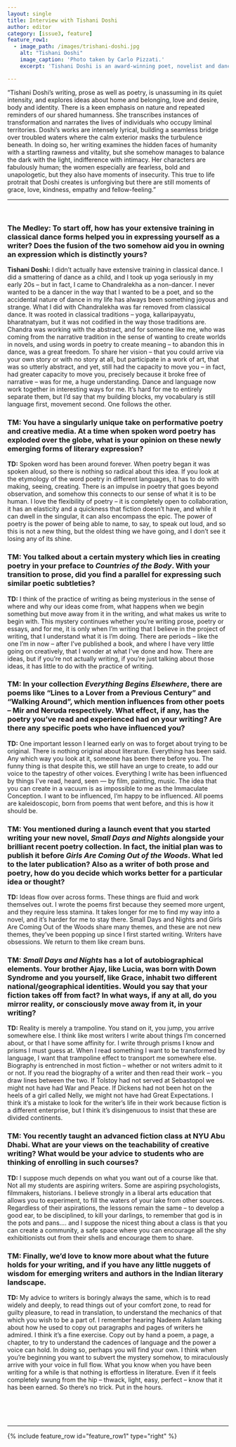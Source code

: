 ```yaml
---
layout: single
title: Interview with Tishani Doshi
author: editor
category: [issue3, feature]
feature_row1:
  - image_path: /images/trishani-doshi.jpg
    alt: "Tishani Doshi"
    image_caption: 'Photo taken by Carlo Pizzati.'
    excerpt: 'Tishani Doshi is an award-winning poet, novelist and dancer. Her most recent books are _Girls Are Coming Out of the Woods_, shortlisted for the Ted Hughes Poetry Award, and a novel, _Small Days and Nights_ (Bloomsbury).'

---
```

<style>
.archive__item-caption{
        font-size: .425em;
    }
</style> 

“Tishani Doshi’s writing, prose as well as poetry, is unassuming in its quiet intensity, and explores ideas about home and belonging, love and desire, body and identity. There is a keen emphasis on nature and repeated reminders of our shared humanness. She transcribes instances of transformation and narrates the lives of individuals who occupy liminal territories. Doshi’s works are intensely lyrical, building a seamless bridge over troubled waters where the calm exterior masks the turbulence beneath. In doing so, her writing examines the hidden faces of humanity with a startling rawness and vitality, but she somehow manages to balance the dark with the light, indifference with intimacy. Her characters are fabulously human; the women especially are fearless, bold and unapologetic, but they also have moments of insecurity. This true to life protrait that Doshi creates is unforgiving but there are still moments of grace, love, kindness, empathy and fellow-feeling.”

<hr>
<br>

### The Medley: To start off, how has your extensive training in classical dance forms helped you in expressing yourself as a writer? Does the fusion of the two somehow aid you in owning an expression which is distinctly yours?

**Tishani Doshi:** I didn’t actually have extensive training in classical dance. I did a smattering of dance as a child, and I took up yoga seriously in my early 20s – but in fact, I came to Chandralekha as a non-dancer. I never wanted to be a dancer in the way that I wanted to be a poet, and so the accidental nature of dance in my life has always been something joyous and strange. What I did with Chandralekha was far removed from classical dance. It was rooted in classical traditions – yoga, kallaripayyatu, bharatnatyam, but it was not codified in the way those traditions are. Chandra was working with the abstract, and for someone like me, who was coming from the narrative tradition in the sense of wanting to create worlds in novels, and using words in poetry to create meaning – to abandon this in dance, was a great freedom. To share her vision – that you could arrive via your own story or with no story at all, but participate in a work of art, that was so utterly abstract, and yet, still had the capacity to move you – in fact, had greater capacity to move you, precisely because it broke free of narrative – was for me, a huge understanding. Dance and language now work together in interesting ways for me. It’s hard for me to entirely separate them, but I’d say that my building blocks, my vocabulary is still language first, movement second. One follows the other. 

### TM: You have a singularly unique take on performative poetry and creative media. At a time when spoken word poetry has exploded over the globe, what is your opinion on these newly emerging forms of literary expression?

**TD:** Spoken word has been around forever. When poetry began it was spoken aloud, so there is nothing so radical about this idea. If you look at the etymology of the word poetry in different languages, it has to do with making, seeing, creating. There is an impulse in poetry that goes beyond observation, and somehow this connects to our sense of what it is to be human. I love the flexibility of poetry – it is completely open to collaboration, it has an elasticity and a quickness that fiction doesn’t have, and while it can dwell in the singular, it can also encompass the epic. The power of poetry is the power of being able to name, to say, to speak out loud, and so this is not a new thing, but the oldest thing we have going, and I don’t see it losing any of its shine.  

### TM: You talked about a certain mystery which lies in creating poetry in your preface to _Countries of the Body_. With your transition to prose, did you find a parallel for expressing such similar poetic subtleties?

**TD:** I think of the practice of writing as being mysterious in the sense of where and why our ideas come from, what happens when we begin something but move away from it in the writing, and what makes us write to begin with. This mystery continues whether you’re writing prose, poetry or essays, and for me, it is only when I’m writing that I believe in the project of writing, that I understand what it is I’m doing. There are periods – like the one I’m in now – after I’ve published a book, and where I have very little going on creatively, that I wonder at what I’ve done and how. There are ideas, but if you’re not actually writing, if you’re just talking about those ideas, it has little to do with the practice of writing. 

### TM: In your collection _Everything Begins Elsewhere_, there are poems like “Lines to a Lover from a Previous Century” and “Walking Around”, which mention influences from other poets – Mir and Neruda respectively. What effect, if any, has the poetry you’ve read and experienced had on your writing? Are there any specific poets who have influenced you?

**TD:** One important lesson I learned early on was to forget about trying to be original. There is nothing original about literature. Everything has been said. Any which way you look at it, someone has been there before you. The funny thing is that despite this, we still have an urge to create, to add our voice to the tapestry of other voices. Everything I write has been influenced by things I’ve read, heard, seen — by film, painting, music. The idea that you can create in a vacuum is as impossible to me as the Immaculate Conception. I want to be influenced, I’m happy to be influenced. All poems are kaleidoscopic, born from poems that went before, and this is how it should be. 

### TM: You mentioned during a launch event that you started writing your new novel, _Small Days and Nights_ alongside your brilliant recent poetry collection. In fact, the initial plan was to publish it before _Girls Are Coming Out of the Woods_. What led to the later publication? Also as a writer of both prose and poetry, how do you decide which works better for a particular idea or thought?

**TD:** Ideas flow over across forms. These things are fluid and work themselves out. I wrote the poems first because they seemed more urgent, and they require less stamina. It takes longer for me to find my way into a novel, and it’s harder for me to stay there. Small Days and Nights and Girls Are Coming Out of the Woods share many themes, and these are not new themes, they’ve been popping up since I first started writing. Writers have obsessions. We return to them like cream buns. 

### TM: _Small Days and Nights_ has a lot of autobiographical elements. Your brother Ajay, like Lucia, was born with Down Syndrome and you yourself, like Grace, inhabit two different national/geographical identities. Would you say that your fiction takes off from fact? In what ways, if any at all, do you mirror reality, or consciously move away from it, in your writing?

**TD:** Reality is merely a trampoline. You stand on it, you jump, you arrive somewhere else. I think like most writers I write about things I’m concerned about, or that I have some affinity for. I write through prisms I know and prisms I must guess at. When I read something I want to be transformed by language, I want that trampoline effect to transport me somewhere else. Biography is entrenched in most fiction – whether or not writers admit to it or not. If you read the biography of a writer and then read their work – you draw lines between the two. If Tolstoy had not served at Sebastopol we might not have had War and Peace. If Dickens had not been hot on the heels of a girl called Nelly, we might not have had Great Expectations.  I think it’s a mistake to look for the writer’s life in their work because fiction is a different enterprise, but I think it’s disingenuous to insist that these are divided continents. 

### TM: You recently taught an advanced fiction class at NYU Abu Dhabi. What are your views on the teachability of creative writing? What would be your advice to students who are thinking of enrolling in such courses?

**TD:** I suppose much depends on what you want out of a course like that. Not all my students are aspiring writers. Some are aspiring psychologists, filmmakers, historians. I believe strongly in a liberal arts education that allows you to experiment, to fill the waters of your lake from other sources. Regardless of their aspirations, the lessons remain the same – to develop a good ear, to be disciplined, to kill your darlings, to remember that god is in the pots and pans…. and I suppose the nicest thing about a class is that you can create a community, a safe space where you can encourage all the shy exhibitionists out from their shells and encourage them to share. 

### TM: Finally, we’d love to know more about what the future holds for your writing, and if you have any little nuggets of wisdom for emerging writers and authors in the Indian literary landscape.

**TD:** My advice to writers is boringly always the same, which is to read widely and deeply, to read things out of your comfort zone, to read for guilty pleasure, to read in translation, to understand the mechanics of that which you wish to be a part of. I remember hearing Nadeem Aslam talking about how he used to copy out paragraphs and pages of writers he admired. I think it’s a fine exercise. Copy out by hand a poem, a page, a chapter, to try to understand the cadences of language and the power a voice can hold. In doing so, perhaps you will find your own. I think when you’re beginning you want to subvert the mystery somehow, to miraculously arrive with your voice in full flow. What you know when you have been writing for a while is that nothing is effortless in literature. Even if it feels completely swung from the hip – thwack, light, easy, perfect – know that it has been earned. So there’s no trick. Put in the hours. 


<br><br><br><hr>
{% include feature_row id="feature_row1" type="right" %}